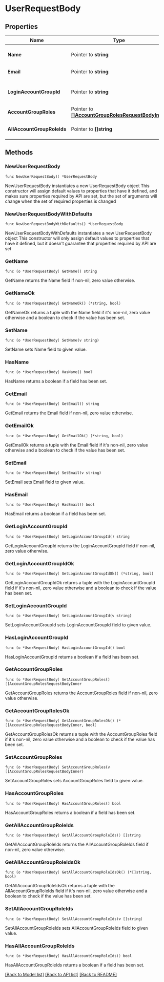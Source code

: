 # UserRequestBody

## Properties

Name | Type | Description | Notes
------------ | ------------- | ------------- | -------------
**Name** | Pointer to **string** | User&#39;s display name. | [optional] 
**Email** | Pointer to **string** | User&#39;s email address. | [optional] 
**LoginAccountGroupId** | Pointer to **string** | Unique ID of the login account group. | [optional] 
**AccountGroupRoles** | Pointer to [**[]AccountGroupRolesRequestBodyInner**](AccountGroupRolesRequestBodyInner.md) |  | [optional] 
**AllAccountGroupRoleIds** | Pointer to **[]string** | Unique IDs representing the roles. | [optional] 

## Methods

### NewUserRequestBody

`func NewUserRequestBody() *UserRequestBody`

NewUserRequestBody instantiates a new UserRequestBody object
This constructor will assign default values to properties that have it defined,
and makes sure properties required by API are set, but the set of arguments
will change when the set of required properties is changed

### NewUserRequestBodyWithDefaults

`func NewUserRequestBodyWithDefaults() *UserRequestBody`

NewUserRequestBodyWithDefaults instantiates a new UserRequestBody object
This constructor will only assign default values to properties that have it defined,
but it doesn't guarantee that properties required by API are set

### GetName

`func (o *UserRequestBody) GetName() string`

GetName returns the Name field if non-nil, zero value otherwise.

### GetNameOk

`func (o *UserRequestBody) GetNameOk() (*string, bool)`

GetNameOk returns a tuple with the Name field if it's non-nil, zero value otherwise
and a boolean to check if the value has been set.

### SetName

`func (o *UserRequestBody) SetName(v string)`

SetName sets Name field to given value.

### HasName

`func (o *UserRequestBody) HasName() bool`

HasName returns a boolean if a field has been set.

### GetEmail

`func (o *UserRequestBody) GetEmail() string`

GetEmail returns the Email field if non-nil, zero value otherwise.

### GetEmailOk

`func (o *UserRequestBody) GetEmailOk() (*string, bool)`

GetEmailOk returns a tuple with the Email field if it's non-nil, zero value otherwise
and a boolean to check if the value has been set.

### SetEmail

`func (o *UserRequestBody) SetEmail(v string)`

SetEmail sets Email field to given value.

### HasEmail

`func (o *UserRequestBody) HasEmail() bool`

HasEmail returns a boolean if a field has been set.

### GetLoginAccountGroupId

`func (o *UserRequestBody) GetLoginAccountGroupId() string`

GetLoginAccountGroupId returns the LoginAccountGroupId field if non-nil, zero value otherwise.

### GetLoginAccountGroupIdOk

`func (o *UserRequestBody) GetLoginAccountGroupIdOk() (*string, bool)`

GetLoginAccountGroupIdOk returns a tuple with the LoginAccountGroupId field if it's non-nil, zero value otherwise
and a boolean to check if the value has been set.

### SetLoginAccountGroupId

`func (o *UserRequestBody) SetLoginAccountGroupId(v string)`

SetLoginAccountGroupId sets LoginAccountGroupId field to given value.

### HasLoginAccountGroupId

`func (o *UserRequestBody) HasLoginAccountGroupId() bool`

HasLoginAccountGroupId returns a boolean if a field has been set.

### GetAccountGroupRoles

`func (o *UserRequestBody) GetAccountGroupRoles() []AccountGroupRolesRequestBodyInner`

GetAccountGroupRoles returns the AccountGroupRoles field if non-nil, zero value otherwise.

### GetAccountGroupRolesOk

`func (o *UserRequestBody) GetAccountGroupRolesOk() (*[]AccountGroupRolesRequestBodyInner, bool)`

GetAccountGroupRolesOk returns a tuple with the AccountGroupRoles field if it's non-nil, zero value otherwise
and a boolean to check if the value has been set.

### SetAccountGroupRoles

`func (o *UserRequestBody) SetAccountGroupRoles(v []AccountGroupRolesRequestBodyInner)`

SetAccountGroupRoles sets AccountGroupRoles field to given value.

### HasAccountGroupRoles

`func (o *UserRequestBody) HasAccountGroupRoles() bool`

HasAccountGroupRoles returns a boolean if a field has been set.

### GetAllAccountGroupRoleIds

`func (o *UserRequestBody) GetAllAccountGroupRoleIds() []string`

GetAllAccountGroupRoleIds returns the AllAccountGroupRoleIds field if non-nil, zero value otherwise.

### GetAllAccountGroupRoleIdsOk

`func (o *UserRequestBody) GetAllAccountGroupRoleIdsOk() (*[]string, bool)`

GetAllAccountGroupRoleIdsOk returns a tuple with the AllAccountGroupRoleIds field if it's non-nil, zero value otherwise
and a boolean to check if the value has been set.

### SetAllAccountGroupRoleIds

`func (o *UserRequestBody) SetAllAccountGroupRoleIds(v []string)`

SetAllAccountGroupRoleIds sets AllAccountGroupRoleIds field to given value.

### HasAllAccountGroupRoleIds

`func (o *UserRequestBody) HasAllAccountGroupRoleIds() bool`

HasAllAccountGroupRoleIds returns a boolean if a field has been set.


[[Back to Model list]](../README.md#documentation-for-models) [[Back to API list]](../README.md#documentation-for-api-endpoints) [[Back to README]](../README.md)


